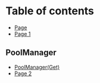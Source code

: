 # Table of contents

* [Page](README.md)
* [Page 1](page-1.md)

## PoolManager

* [PoolManager(Get)](poolmanager/poolmanager-get.md)
* [Page 2](poolmanager/page-2.md)
